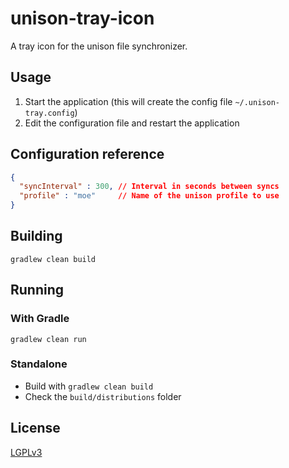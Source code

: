 # unison-tray-icon

A tray icon for the unison file synchronizer.

## Usage

1. Start the application (this will create the config file `~/.unison-tray.config`)
2. Edit the configuration file and restart the application

## Configuration reference

```json
{
  "syncInterval" : 300, // Interval in seconds between syncs
  "profile" : "moe"     // Name of the unison profile to use 
}
```

## Building

`gradlew clean build`

## Running

### With Gradle

`gradlew clean run`

### Standalone

* Build with `gradlew clean build`
* Check the `build/distributions` folder

## License

[LGPLv3](https://tldrlegal.com/license/gnu-lesser-general-public-license-v3-(lgpl-3))